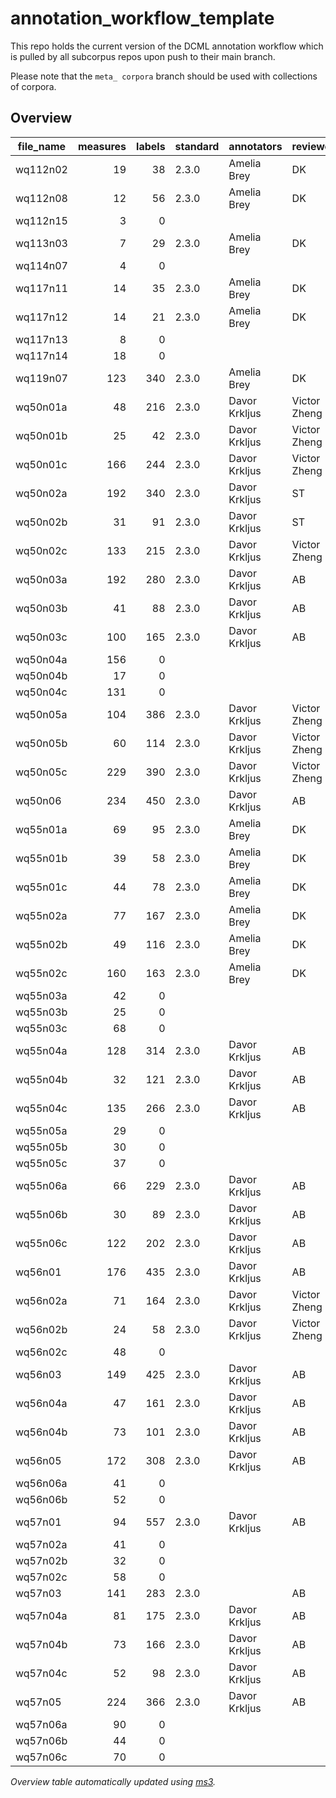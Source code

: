 # annotation_workflow_template

This repo holds the current version of the DCML annotation workflow which is pulled by all subcorpus repos upon push to their main branch. 

Please note that the `meta_ corpora` branch should be used with collections of corpora.


## Overview
|file_name|measures|labels|standard| annotators  | reviewers  |
|---------|-------:|-----:|--------|-------------|------------|
|wq112n02 |      19|    38|2.3.0   |Amelia Brey  |DK          |
|wq112n08 |      12|    56|2.3.0   |Amelia Brey  |DK          |
|wq112n15 |       3|     0|        |             |            |
|wq113n03 |       7|    29|2.3.0   |Amelia Brey  |DK          |
|wq114n07 |       4|     0|        |             |            |
|wq117n11 |      14|    35|2.3.0   |Amelia Brey  |DK          |
|wq117n12 |      14|    21|2.3.0   |Amelia Brey  |DK          |
|wq117n13 |       8|     0|        |             |            |
|wq117n14 |      18|     0|        |             |            |
|wq119n07 |     123|   340|2.3.0   |Amelia Brey  |DK          |
|wq50n01a |      48|   216|2.3.0   |Davor Krkljus|Victor Zheng|
|wq50n01b |      25|    42|2.3.0   |Davor Krkljus|Victor Zheng|
|wq50n01c |     166|   244|2.3.0   |Davor Krkljus|Victor Zheng|
|wq50n02a |     192|   340|2.3.0   |Davor Krkljus|ST          |
|wq50n02b |      31|    91|2.3.0   |Davor Krkljus|ST          |
|wq50n02c |     133|   215|2.3.0   |Davor Krkljus|Victor Zheng|
|wq50n03a |     192|   280|2.3.0   |Davor Krkljus|AB          |
|wq50n03b |      41|    88|2.3.0   |Davor Krkljus|AB          |
|wq50n03c |     100|   165|2.3.0   |Davor Krkljus|AB          |
|wq50n04a |     156|     0|        |             |            |
|wq50n04b |      17|     0|        |             |            |
|wq50n04c |     131|     0|        |             |            |
|wq50n05a |     104|   386|2.3.0   |Davor Krkljus|Victor Zheng|
|wq50n05b |      60|   114|2.3.0   |Davor Krkljus|Victor Zheng|
|wq50n05c |     229|   390|2.3.0   |Davor Krkljus|Victor Zheng|
|wq50n06  |     234|   450|2.3.0   |Davor Krkljus|AB          |
|wq55n01a |      69|    95|2.3.0   |Amelia Brey  |DK          |
|wq55n01b |      39|    58|2.3.0   |Amelia Brey  |DK          |
|wq55n01c |      44|    78|2.3.0   |Amelia Brey  |DK          |
|wq55n02a |      77|   167|2.3.0   |Amelia Brey  |DK          |
|wq55n02b |      49|   116|2.3.0   |Amelia Brey  |DK          |
|wq55n02c |     160|   163|2.3.0   |Amelia Brey  |DK          |
|wq55n03a |      42|     0|        |             |            |
|wq55n03b |      25|     0|        |             |            |
|wq55n03c |      68|     0|        |             |            |
|wq55n04a |     128|   314|2.3.0   |Davor Krkljus|AB          |
|wq55n04b |      32|   121|2.3.0   |Davor Krkljus|AB          |
|wq55n04c |     135|   266|2.3.0   |Davor Krkljus|AB          |
|wq55n05a |      29|     0|        |             |            |
|wq55n05b |      30|     0|        |             |            |
|wq55n05c |      37|     0|        |             |            |
|wq55n06a |      66|   229|2.3.0   |Davor Krkljus|AB          |
|wq55n06b |      30|    89|2.3.0   |Davor Krkljus|AB          |
|wq55n06c |     122|   202|2.3.0   |Davor Krkljus|AB          |
|wq56n01  |     176|   435|2.3.0   |Davor Krkljus|AB          |
|wq56n02a |      71|   164|2.3.0   |Davor Krkljus|Victor Zheng|
|wq56n02b |      24|    58|2.3.0   |Davor Krkljus|Victor Zheng|
|wq56n02c |      48|     0|        |             |            |
|wq56n03  |     149|   425|2.3.0   |Davor Krkljus|AB          |
|wq56n04a |      47|   161|2.3.0   |Davor Krkljus|AB          |
|wq56n04b |      73|   101|2.3.0   |Davor Krkljus|AB          |
|wq56n05  |     172|   308|2.3.0   |Davor Krkljus|AB          |
|wq56n06a |      41|     0|        |             |            |
|wq56n06b |      52|     0|        |             |            |
|wq57n01  |      94|   557|2.3.0   |Davor Krkljus|AB          |
|wq57n02a |      41|     0|        |             |            |
|wq57n02b |      32|     0|        |             |            |
|wq57n02c |      58|     0|        |             |            |
|wq57n03  |     141|   283|2.3.0   |             |AB          |
|wq57n04a |      81|   175|2.3.0   |Davor Krkljus|AB          |
|wq57n04b |      73|   166|2.3.0   |Davor Krkljus|AB          |
|wq57n04c |      52|    98|2.3.0   |Davor Krkljus|AB          |
|wq57n05  |     224|   366|2.3.0   |Davor Krkljus|AB          |
|wq57n06a |      90|     0|        |             |            |
|wq57n06b |      44|     0|        |             |            |
|wq57n06c |      70|     0|        |             |            |


*Overview table automatically updated using [ms3](https://johentsch.github.io/ms3/).*
